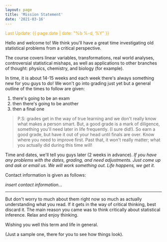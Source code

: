 ```yaml
---
layout: page
title: 'Mission Statement'
date: '2021-03-16'
---
```


<span style="color:orange">Last Update: {{ page.date | date: "%b %-d, %Y" }}</span>

<!-- you can put your syllabus here...just note the date you updated it last in the yml, change it accordingly year-month-day, just for rendering -->

Hello and welcome to! We think you'll have a great time investigating old statistical problems from a critical perspective.

The course covers linear variables, transformations, real world analyses, controversial statistical mishaps, as well as applications to other branches of thought: physics, chemistry, and biology (for example).

In time, it is about 14-15 weeks and each week there's always something new for you guys to do! We won't go into grading just yet but a general outline of the times to follow are given:

1. there's going to be an exam
2. then there's going to be another
3. then a final one

> P.S: grades get in the way of true learning and we don't really know what makes a person smart. But, a good grade is a mark of diligence, something you'll need later in life frequently. (I sure did!). So earn a good grade, but have it out of your head until finals are over. Know where you need to improve first. Past that, it won't really matter; what you actually did during this time will!

Time and dates, we'll tell you guys later (2 weeks in advance). *If you have any problems with the dates, grading, and need adjustments. Just come up and ask or email us. We will work something out. Life happens, we get it.*

Contact information is given as follows:

*insert contact information...*

---

But don't worry to much about them right now so much as actually understanding what you read. If it gets in the way of critical thinking, best discard it. The main reason you came was to think critically about statistical inference. Relax and enjoy thinking.

Wishing you well this term and life in general.

(Just a sample one, there for you to see how things look).
